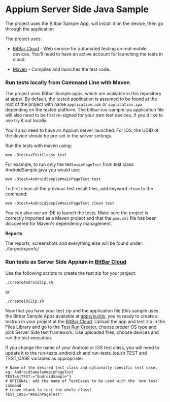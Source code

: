 # Appium Server Side Java Sample

The project uses the Bitbar Sample App, will install it on the device, then go through the application

The project uses:

- [BitBar Cloud](https://cloud.bitbar.com) - Web service for automated testing on
  real mobile devices. You'll need to have an active account for launching the tests in cloud.

- [Maven](https://maven.apache.org/) - Compiles and launches the test code.

### Run tests locally from Command Line with Maven

The project uses Bitbar Sample apps, which are available in this repository
at [apps/](https://github.com/bitbar/bitbar-samples/tree/master/apps/). By default, the tested application is assumed to
be found at the root of the project with name `application.apk` or `application.ipa` depending on the tested platform.
The bitbar-ios-sample.ipa application file will also need to be first re-signed for your own test devices, if you'd like
to use try it out locally.

You'll also need to have an Appium server launched. For iOS, the UDID of the device should be pre-set in the server
settings.

Run the tests with maven using:

    mvn -Dtest=<TestClass> test

For example, to run only the test `mainPageTest` from test class AndroidSample.java you would use:

    mvn -Dtest=AndroidSample#mainPageTest test

To first clean all the previous test result files, add keyword `clean` to the command:

    mvn -Dtest=AndroidSample#mainPageTest clean test

You can also use an IDE to launch the tests. Make sure the project is correctly imported as a Maven project and that
the `pom.xml` file has been discovered for Maven's dependency management.

**Reports**

The reports, screenshots and everything else will be found under:
*./target/reports/*

### Run tests as Server Side Appium in [BitBar Cloud](https://cloud.bitbar.com)

Use the following scripts to create the test zip for your project:

    ./createAndroidZip.sh

or

    ./createiOSZip.sh

Now that you have your test zip and the application file (this sample uses the Bitbar Sample Apps available at
[apps/builds](https://github.com/bitbar/testdroid-samples/tree/master/apps/builds), you're ready to create a testrun
in your project at the [BitBar Cloud](https://cloud.bitbar.com). Upload the app and test zip in the Files Library
and go to the [Test Run Creator](https://cloud.bitbar.com/#testing/test-run-creator), choose proper OS type and pick
Server Side test framework. Use uploaded files, choose devices and run the test execution.

If you change the name of your Android or iOS test class, you will need to update it to the run-tests_android.sh and
run-tests_ios.sh TEST and TEST_CASE variables as appropriate:

    # Name of the desired test class and optionally specific test case, eg: AndroidSample#mainPageTest
    TEST=${TEST:="AndroidSample"}
    # OPTIONAL: add the name of TestCases to be used with the `mvn test` command
    # Leave blank to test the whole class!
    TEST_CASE="#mainPageTest"
